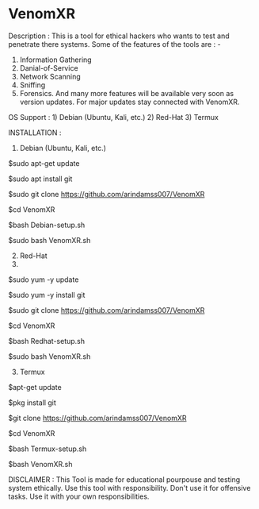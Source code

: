 # VenomXR

Description :
This is a tool for ethical hackers who wants to test and penetrate there systems. Some of the features of the tools are : - 

1) Information Gathering 
2) Danial-of-Service 
3) Network Scanning 
4) Sniffing 
5) Forensics.
And many more features will be available very soon as version updates. For major updates stay connected with VenomXR.

OS Support :  1) Debian (Ubuntu, Kali, etc.) 2) Red-Hat 3) Termux

INSTALLATION :

1) Debian (Ubuntu, Kali, etc.)

$sudo apt-get update

$sudo apt install git

$sudo git clone https://github.com/arindamss007/VenomXR

$cd VenomXR

$bash Debian-setup.sh

$sudo bash VenomXR.sh


2) Red-Hat
3) 
$sudo yum -y update

$sudo yum -y install git

$sudo git clone https://github.com/arindamss007/VenomXR

$cd VenomXR

$bash Redhat-setup.sh

$sudo bash VenomXR.sh


3) Termux

$apt-get update

$pkg install git

$git clone https://github.com/arindamss007/VenomXR

$cd VenomXR

$bash Termux-setup.sh

$bash VenomXR.sh



DISCLAIMER : This Tool is made for educational pourpouse and testing system ethically. Use this tool with responsibility. Don't use it for offensive tasks. Use it with your own responsibilities. 
